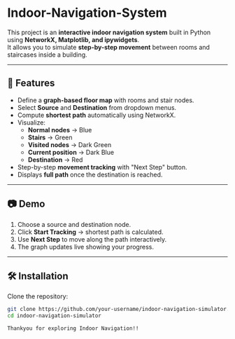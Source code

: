 # Indoor-Navigation-System

This project is an **interactive indoor navigation system** built in Python using **NetworkX, Matplotlib, and ipywidgets**.  
It allows you to simulate **step-by-step movement** between rooms and staircases inside a building.

---

## 🚀 Features
- Define a **graph-based floor map** with rooms and stair nodes.
- Select **Source** and **Destination** from dropdown menus.
- Compute **shortest path** automatically using NetworkX.
- Visualize:
  - **Normal nodes** → Blue
  - **Stairs** → Green
  - **Visited nodes** → Dark Green
  - **Current position** → Dark Blue
  - **Destination** → Red
- Step-by-step **movement tracking** with "Next Step" button.
- Displays **full path** once the destination is reached.

---

## 📷 Demo
1. Choose a source and destination node.
2. Click **Start Tracking** → shortest path is calculated.
3. Use **Next Step** to move along the path interactively.
4. The graph updates live showing your progress.

---

## 🛠️ Installation
Clone the repository:
```bash
git clone https://github.com/your-username/indoor-navigation-simulator.git
cd indoor-navigation-simulator

Thankyou for exploring Indoor Navigation!!



